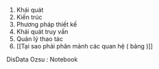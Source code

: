 

1. Khái quát
2. Kiến trúc
3. Phương pháp thiết kế
4. Khái quát truy vấn
5. Quản lý thao tác
6. [[Tại sao phải phân mảnh các quan hệ ( bảng )]]

DisData Ozsu : Notebook
